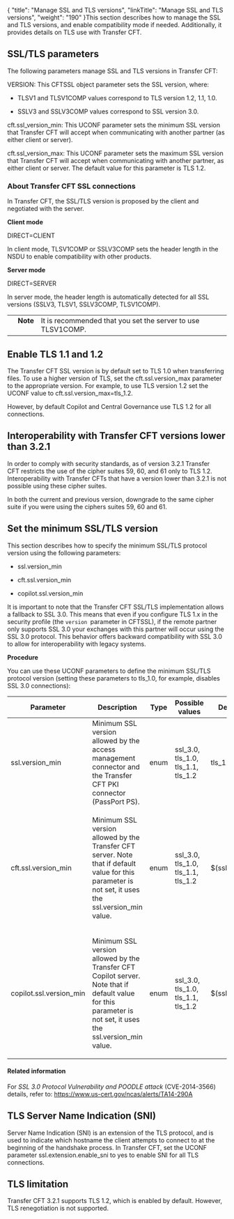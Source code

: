 {
    "title": "Manage SSL and TLS versions",
    "linkTitle": "Manage SSL and TLS versions",
    "weight": "190"
}This section describes how to manage the SSL and TLS versions, and enable compatibility mode if needed. Additionally, it provides details on TLS use with Transfer CFT.

## SSL/TLS parameters

The following parameters manage SSL and TLS versions in Transfer CFT:

VERSION: This CFTSSL object parameter sets the SSL version, where:

-   TLSV1 and TLSV1COMP values correspond to TLS version 1.2, 1.1, 1.0.
-   SSLV3 and SSLV3COMP values correspond to SSL version 3.0.

cft.ssl\_version\_min: This UCONF parameter sets the minimum SSL version that Transfer CFT will accept when communicating with another partner (as either client or server).

cft.ssl\_version\_max: This UCONF parameter sets the maximum SSL version that Transfer CFT will accept when communicating with another partner, as either client or server. The default value for this parameter is TLS 1.2.

### About Transfer CFT SSL connections

In Transfer CFT, the SSL/TLS version is proposed by the client and negotiated with the server.

**Client mode**

DIRECT=CLIENT

In client mode, TLSV1COMP or SSLV3COMP sets the header length in the NSDU to enable compatibility with other products.

**Server mode**

DIRECT=SERVER

In server mode, the header length is automatically detected for all SSL versions (SSLV3, TLSV1, SSLV3COMP, TLSV1COMP).

<table cellpadding="0" cellspacing="0">
   <col/>
   <col/>
   <col/>
      <tr>
         <td valign="top">         </td>
         <td valign="top"><span><b>Note</b></span>
         </td>
         <td data-mc-autonum="&lt;b&gt;Note&lt;/b&gt;" valign="top">It is recommended that you set the server to use TLSV1COMP.         </td>
      </tr>
</table>

## Enable TLS 1.1 and 1.2

The Transfer CFT SSL version is by default set to TLS 1.0 when transferring files. To use a higher version of TLS, set the cft.ssl.version\_max parameter to the appropriate version. For example, to use TLS version 1.2 set the UCONF value to cft.ssl.version\_max=tls\_1.2.

However, by default Copilot and Central Governance use TLS 1.2 for all connections.

## Interoperability with Transfer CFT versions lower than 3.2.1

In order to comply with security standards, as of version 3.2.1 Transfer CFT restricts the use of the cipher suites 59, 60, and 61 only to TLS 1.2. Interoperability with Transfer CFTs that have a version lower than 3.2.1 is not possible using these cipher suites.

In both the current and previous version, downgrade to the same cipher suite if you were using the ciphers suites 59, 60 and 61.

## Set the minimum SSL/TLS version

This section describes how to specify the minimum SSL/TLS protocol version using the following parameters:

-   ssl.version\_min
-   cft.ssl.version\_min
-   copilot.ssl.version\_min

It is important to note that the Transfer CFT SSL/TLS implementation allows a fallback to SSL 3.0. This means that even if you configure TLS 1.x in the security profile (the `version `parameter in CFTSSL), if the remote partner only supports SSL 3.0 your exchanges with this partner will occur using the SSL 3.0 protocol. This behavior offers backward compatibility with SSL 3.0 to allow for interoperability with legacy systems.

**Procedure**

You can use these UCONF parameters to define the minimum SSL/TLS protocol version (setting these parameters to tls\_1.0, for example, disables SSL 3.0 connections):

<table cellspacing="0">
   <col/>
   <col/>
   <col/>
   <col/>
   <col/>
   <thead>
      <tr>
         <th>Parameter	</th>
         <th>Description	</th>
         <th>Type	</th>
         <th>	Possible values	</th>
         <th>Default value</th>
      </tr>
   </thead>
   <tbody>
      <tr>
         <td>ssl.version_min         </td>
         <td>Minimum SSL version allowed by the access management connector<madcap:conditionaltext data-mc-conditions="governance.CG_out"> and the Transfer CFT PKI connector (PassPort PS)</madcap:conditionaltext>.         </td>
         <td>enum         </td>
         <td>ssl_3.0, tls_1.0, tls_1.1, tls_1.2         </td>
         <td> tls_1.0         </td>
      </tr>
      <tr>
         <td>
            <p>cft.ssl.version_min	</p>
         </td>
         <td>
            <p>Minimum SSL version allowed by the Transfer CFT server. Note that if default value for this parameter is not set, it uses the ssl.version_min value.</p>
         </td>
         <td>
            <p>enum	</p>
         </td>
         <td>ssl_3.0, tls_1.0, tls_1.1, tls_1.2         </td>
         <td>$(ssl.version_min)         </td>
      </tr>
      <tr>
         <td>
            <p>copilot.ssl.version_min	</p>
         </td>
         <td>
            <p>Minimum SSL version allowed by the Transfer CFT Copilot server. Note that if default value for this parameter is not set, it uses the ssl.version_min value.</p>
         </td>
         <td>enum	         </td>
         <td>ssl_3.0, tls_1.0, tls_1.1, tls_1.2         </td>
         <td>$(ssl.version_min)         </td>
      </tr>
   </tbody>
</table>

#### Related information

For *SSL 3.0 Protocol Vulnerability and POODLE attack* (CVE-2014-3566) details, refer to: <https://www.us-cert.gov/ncas/alerts/TA14-290A>

## TLS Server Name Indication (SNI)

Server Name Indication (SNI) is an extension of the TLS protocol, and is used to indicate which hostname the client attempts to connect to at the beginning of the handshake process. In Transfer CFT, set the UCONF parameter ssl.extension.enable\_sni to yes to enable SNI for all TLS connections.

## TLS limitation

Transfer CFT 3.2.1 supports TLS 1.2, which is enabled by default. However, TLS renegotiation is not supported.
